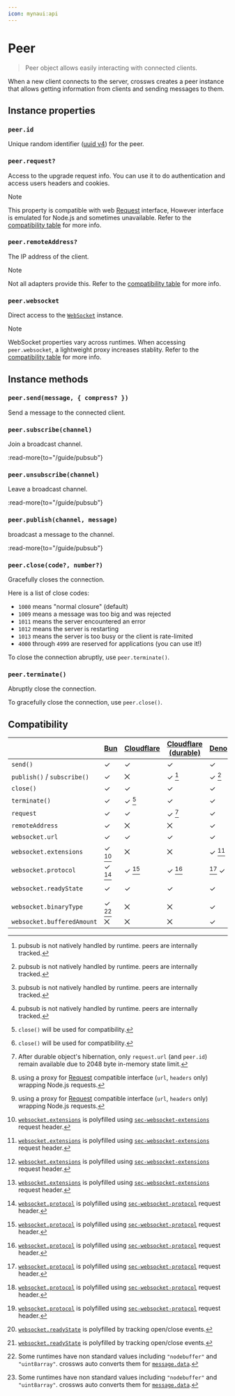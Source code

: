 ```yaml
---
icon: mynaui:api
---
```


# Peer

> Peer object allows easily interacting with connected clients.

When a new client connects to the server, crossws creates a peer instance that allows getting information from clients and sending messages to them.

## Instance properties

### `peer.id`

Unique random identifier ([uuid v4](https://developer.mozilla.org/en-US/docs/Glossary/UUID)) for the peer.

### `peer.request?`

Access to the upgrade request info. You can use it to do authentication and access users headers and cookies.

> [!NOTE]
> This property is compatible with web [Request](https://developer.mozilla.org/en-US/docs/Web/API/Request) interface, However interface is emulated for Node.js and sometimes unavailable. Refer to the [compatibility table](#compatibility) for more info.

### `peer.remoteAddress?`

The IP address of the client.

> [!NOTE]
> Not all adapters provide this. Refer to the [compatibility table](#compatibility) for more info.

### `peer.websocket`

Direct access to the [`WebSocket`](https://developer.mozilla.org/en-US/docs/Web/API/WebSocket) instance.

> [!NOTE]
> WebSocket properties vary across runtimes. When accessing `peer.websocket`, a lightweight proxy increases stablity. Refer to the [compatibility table](#compatibility) for more info.

## Instance methods

### `peer.send(message, { compress? })`

Send a message to the connected client.

### `peer.subscribe(channel)`

Join a broadcast channel.

:read-more{to="/guide/pubsub"}

### `peer.unsubscribe(channel)`

Leave a broadcast channel.

:read-more{to="/guide/pubsub"}

### `peer.publish(channel, message)`

broadcast a message to the channel.

:read-more{to="/guide/pubsub"}

### `peer.close(code?, number?)`

Gracefully closes the connection.

Here is a list of close codes:

- `1000` means "normal closure" (default)
- `1009` means a message was too big and was rejected
- `1011` means the server encountered an error
- `1012` means the server is restarting
- `1013` means the server is too busy or the client is rate-limited
- `4000` through `4999` are reserved for applications (you can use it!)

To close the connection abruptly, use `peer.terminate()`.

### `peer.terminate()`

Abruptly close the connection.

To gracefully close the connection, use `peer.close()`.

## Compatibility

|                             | [Bun][bun] | [Cloudflare][cfw] | [Cloudflare (durable)][cfd] | [Deno][deno] | [Node (ws)][nodews] | [Node (μWebSockets)][nodeuws] | [SSE][sse] |
| --------------------------- | ---------- | ----------------- | --------------------------- | ------------ | ------------------- | ----------------------------- | ---------- |
| `send()`                    | ✓          | ✓                 | ✓                           | ✓            | ✓                   | ✓                             | ✓          |
| `publish()` / `subscribe()` | ✓          | ⨉                 | ✓ [^1]                      | ✓ [^1]       | ✓ [^1]              | ✓                             | ✓ [^1]     |
| `close()`                   | ✓          | ✓                 | ✓                           | ✓            | ✓                   | ✓                             | ✓          |
| `terminate()`               | ✓          | ✓ [^2]            | ✓                           | ✓            | ✓                   | ✓                             | ✓ [^2]     |
| `request`                   | ✓          | ✓                 | ✓ [^30]                     | ✓            | ✓ [^31]             | ✓ [^31]                       | ✓          |
| `remoteAddress`             | ✓          | ⨉                 | ⨉                           | ✓            | ✓                   | ✓                             | ⨉          |
| `websocket.url`             | ✓          | ✓                 | ✓                           | ✓            | ✓                   | ✓                             | ✓          |
| `websocket.extensions`      | ✓ [^4]     | ⨉                 | ⨉                           | ✓ [^4]       | ✓ [^4]              | ✓ [^4]                        | ⨉          |
| `websocket.protocol`        | ✓ [^5]     | ✓ [^5]            | ✓ [^5]                      | [^5] ✓       | ✓ [^5]              | ✓ [^5]                        | ⨉          |
| `websocket.readyState`      | ✓          | ✓                 | ✓                           | ✓            | ✓                   | ✓ [^6]                        | ✓ [^6]     |
| `websocket.binaryType`      | ✓ [^7]     | ⨉                 | ⨉                           | ✓            | ✓ [^7]              | ✓                             | ⨉          |
| `websocket.bufferedAmount`  | ⨉          | ⨉                 | ⨉                           | ✓            | ✓                   | ✓                             | ⨉          |

[bun]: /adapters/bun
[cfw]: /adapters/cloudflare
[cfd]: /adapters/cloudflare#durable-objects
[deno]: /adapters/deno
[nodews]: /adapters/node
[nodeuws]: /adapters/node#uwebsockets
[sse]: adapters/sse

[^1]: pubsub is not natively handled by runtime. peers are internally tracked.

[^2]: `close()` will be used for compatibility.

[^30]: After durable object's hibernation, only `request.url` (and `peer.id`) remain available due to 2048 byte in-memory state limit.

[^31]: using a proxy for [Request](https://developer.mozilla.org/en-US/docs/Web/API/Request) compatible interface (`url`, `headers` only) wrapping Node.js requests.

[^4]: [`websocket.extensions`](https://developer.mozilla.org/en-US/docs/Web/API/WebSocket/extensions) is polyfilled using [`sec-websocket-extensions`](https://developer.mozilla.org/en-US/docs/Web/HTTP/Protocol_upgrade_mechanism#websocket-specific_headers) request header.

[^5]: [`websocket.protocol`](https://developer.mozilla.org/en-US/docs/Web/API/WebSocket/protocol) is polyfilled using [`sec-websocket-protocol`](https://developer.mozilla.org/en-US/docs/Web/HTTP/Protocol_upgrade_mechanism#websocket-specific_headers) request header.

[^6]: [`websocket.readyState`](https://developer.mozilla.org/en-US/docs/Web/API/WebSocket/readyState) is polyfilled by tracking open/close events.

[^7]: Some runtimes have non standard values including `"nodebuffer"` and `"uint8array"`. crossws auto converts them for [`message.data`](/guide/message#messagedata).
